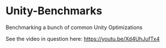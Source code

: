 # Unity-Benchmarks
Benchmarking a bunch of common Unity Optimizations

See the video in question here: https://youtu.be/Xd4UhJufTx4
